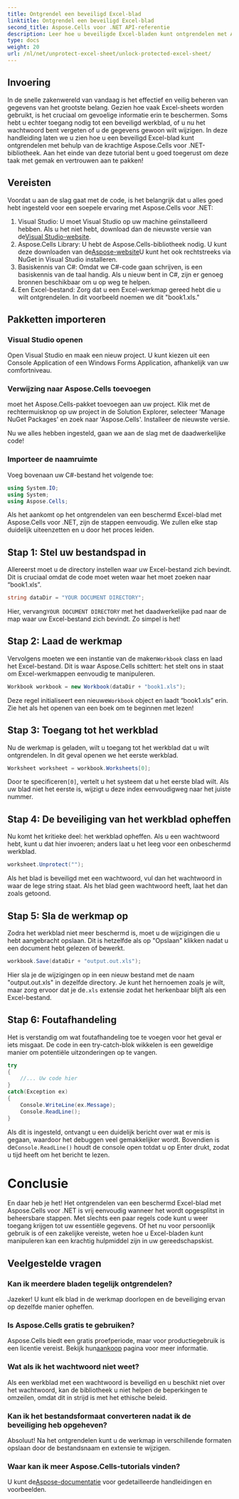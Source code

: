 ```yaml
---
title: Ontgrendel een beveiligd Excel-blad
linktitle: Ontgrendel een beveiligd Excel-blad
second_title: Aspose.Cells voor .NET API-referentie
description: Leer hoe u beveiligde Excel-bladen kunt ontgrendelen met Aspose.Cells voor .NET in deze beginnersvriendelijke, stapsgewijze zelfstudie.
type: docs
weight: 20
url: /nl/net/unprotect-excel-sheet/unlock-protected-excel-sheet/
---
```

## Invoering

In de snelle zakenwereld van vandaag is het effectief en veilig beheren van gegevens van het grootste belang. Gezien hoe vaak Excel-sheets worden gebruikt, is het cruciaal om gevoelige informatie erin te beschermen. Soms hebt u echter toegang nodig tot een beveiligd werkblad, of u nu het wachtwoord bent vergeten of u de gegevens gewoon wilt wijzigen. In deze handleiding laten we u zien hoe u een beveiligd Excel-blad kunt ontgrendelen met behulp van de krachtige Aspose.Cells voor .NET-bibliotheek. Aan het einde van deze tutorial bent u goed toegerust om deze taak met gemak en vertrouwen aan te pakken!

## Vereisten

Voordat u aan de slag gaat met de code, is het belangrijk dat u alles goed hebt ingesteld voor een soepele ervaring met Aspose.Cells voor .NET:

1.  Visual Studio: U moet Visual Studio op uw machine geïnstalleerd hebben. Als u het niet hebt, download dan de nieuwste versie van de[Visual Studio-website](https://visualstudio.microsoft.com/downloads/).
2.  Aspose.Cells Library: U hebt de Aspose.Cells-bibliotheek nodig. U kunt deze downloaden van de[Aspose-website](https://releases.aspose.com/cells/net/)U kunt het ook rechtstreeks via NuGet in Visual Studio installeren.
3. Basiskennis van C#: Omdat we C#-code gaan schrijven, is een basiskennis van de taal handig. Als u nieuw bent in C#, zijn er genoeg bronnen beschikbaar om u op weg te helpen.
4. Een Excel-bestand: Zorg dat u een Excel-werkmap gereed hebt die u wilt ontgrendelen. In dit voorbeeld noemen we dit "book1.xls."

## Pakketten importeren

### Visual Studio openen

Open Visual Studio en maak een nieuw project. U kunt kiezen uit een Console Application of een Windows Forms Application, afhankelijk van uw comfortniveau.

### Verwijzing naar Aspose.Cells toevoegen

moet het Aspose.Cells-pakket toevoegen aan uw project. Klik met de rechtermuisknop op uw project in de Solution Explorer, selecteer 'Manage NuGet Packages' en zoek naar 'Aspose.Cells'. Installeer de nieuwste versie.

Nu we alles hebben ingesteld, gaan we aan de slag met de daadwerkelijke code!

### Importeer de naamruimte

Voeg bovenaan uw C#-bestand het volgende toe:

```csharp
using System.IO;
using System;
using Aspose.Cells;
```

Als het aankomt op het ontgrendelen van een beschermd Excel-blad met Aspose.Cells voor .NET, zijn de stappen eenvoudig. We zullen elke stap duidelijk uiteenzetten en u door het proces leiden.

## Stap 1: Stel uw bestandspad in

Allereerst moet u de directory instellen waar uw Excel-bestand zich bevindt. Dit is cruciaal omdat de code moet weten waar het moet zoeken naar “book1.xls”.

```csharp
string dataDir = "YOUR DOCUMENT DIRECTORY";
```
 Hier, vervang`YOUR DOCUMENT DIRECTORY` met het daadwerkelijke pad naar de map waar uw Excel-bestand zich bevindt. Zo simpel is het!

## Stap 2: Laad de werkmap

 Vervolgens moeten we een instantie van de maken`Workbook` class en laad het Excel-bestand. Dit is waar Aspose.Cells schittert: het stelt ons in staat om Excel-werkmappen eenvoudig te manipuleren.

```csharp
Workbook workbook = new Workbook(dataDir + "book1.xls");
```
 Deze regel initialiseert een nieuwe`Workbook` object en laadt “book1.xls” erin. Zie het als het openen van een boek om te beginnen met lezen!

## Stap 3: Toegang tot het werkblad

Nu de werkmap is geladen, wilt u toegang tot het werkblad dat u wilt ontgrendelen. In dit geval openen we het eerste werkblad.

```csharp
Worksheet worksheet = workbook.Worksheets[0];
```
 Door te specificeren`[0]`, vertelt u het systeem dat u het eerste blad wilt. Als uw blad niet het eerste is, wijzigt u deze index eenvoudigweg naar het juiste nummer.

## Stap 4: De beveiliging van het werkblad opheffen

Nu komt het kritieke deel: het werkblad opheffen. Als u een wachtwoord hebt, kunt u dat hier invoeren; anders laat u het leeg voor een onbeschermd werkblad.

```csharp
worksheet.Unprotect("");
```
Als het blad is beveiligd met een wachtwoord, vul dan het wachtwoord in waar de lege string staat. Als het blad geen wachtwoord heeft, laat het dan zoals getoond.

## Stap 5: Sla de werkmap op

Zodra het werkblad niet meer beschermd is, moet u de wijzigingen die u hebt aangebracht opslaan. Dit is hetzelfde als op "Opslaan" klikken nadat u een document hebt gelezen of bewerkt.

```csharp
workbook.Save(dataDir + "output.out.xls");
```
 Hier sla je de wijzigingen op in een nieuw bestand met de naam "output.out.xls" in dezelfde directory. Je kunt het hernoemen zoals je wilt, maar zorg ervoor dat je de`.xls` extensie zodat het herkenbaar blijft als een Excel-bestand.

## Stap 6: Foutafhandeling

Het is verstandig om wat foutafhandeling toe te voegen voor het geval er iets misgaat. De code in een try-catch-blok wikkelen is een geweldige manier om potentiële uitzonderingen op te vangen.

```csharp
try
{
    //... Uw code hier
}
catch(Exception ex)
{
    Console.WriteLine(ex.Message);
    Console.ReadLine();
}
```
 Als dit is ingesteld, ontvangt u een duidelijk bericht over wat er mis is gegaan, waardoor het debuggen veel gemakkelijker wordt. Bovendien is de`Console.ReadLine()` houdt de console open totdat u op Enter drukt, zodat u tijd heeft om het bericht te lezen.

# Conclusie

En daar heb je het! Het ontgrendelen van een beschermd Excel-blad met Aspose.Cells voor .NET is vrij eenvoudig wanneer het wordt opgesplitst in beheersbare stappen. Met slechts een paar regels code kunt u weer toegang krijgen tot uw essentiële gegevens. Of het nu voor persoonlijk gebruik is of een zakelijke vereiste, weten hoe u Excel-bladen kunt manipuleren kan een krachtig hulpmiddel zijn in uw gereedschapskist. 

## Veelgestelde vragen

### Kan ik meerdere bladen tegelijk ontgrendelen?
Jazeker! U kunt elk blad in de werkmap doorlopen en de beveiliging ervan op dezelfde manier opheffen.

### Is Aspose.Cells gratis te gebruiken?
 Aspose.Cells biedt een gratis proefperiode, maar voor productiegebruik is een licentie vereist. Bekijk hun[aankoop](https://purchase.aspose.com/buy) pagina voor meer informatie.

### Wat als ik het wachtwoord niet weet?
Als een werkblad met een wachtwoord is beveiligd en u beschikt niet over het wachtwoord, kan de bibliotheek u niet helpen de beperkingen te omzeilen, omdat dit in strijd is met het ethische beleid.

### Kan ik het bestandsformaat converteren nadat ik de beveiliging heb opgeheven?
Absoluut! Na het ontgrendelen kunt u de werkmap in verschillende formaten opslaan door de bestandsnaam en extensie te wijzigen.

### Waar kan ik meer Aspose.Cells-tutorials vinden?
 U kunt de[Aspose-documentatie](https://reference.aspose.com/cells/net/) voor gedetailleerde handleidingen en voorbeelden.